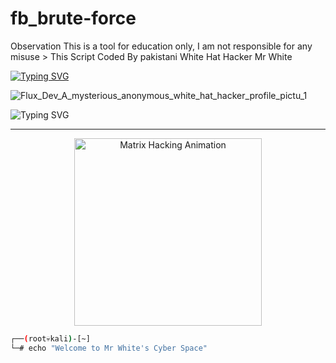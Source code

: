 # fb_brute-force
Observation This is a tool for education only, I am not responsible for any misuse > This Script Coded By pakistani White Hat Hacker Mr White

<a href="https://git.io/typing-svg"><img src="https://readme-typing-svg.demolab.com?font=Fira+Code&pause=1000&color=1BFF29&background=FFFEFC00&width=600&lines=fb+brute-force+Tools+;Coded+By+Pakistani+White+Hat+Hacker+Mr+White+" alt="Typing SVG" /></a>

![Flux_Dev_A_mysterious_anonymous_white_hat_hacker_profile_pictu_1](https://github.com/user-attachments/assets/e23ed765-b8c2-4dd2-8f75-0ccdda2e997b)

<img src="https://readme-typing-svg.demolab.com?font=Fira+Code&size=24&duration=3000&pause=500&color=00FF00&center=true&vCenter=true&width=500&lines=PAKISTANI+ETHICAL+HACKER;MR+SABAZ+ALI+KHAN;" alt="Typing SVG" />
</h1>

---

<p align="center">
  <img src="https://i.gifer.com/7efs.gif" width="300" alt="Matrix Hacking Animation" />
</p>

```bash
┌──(root💀kali)-[~]
└─# echo "Welcome to Mr White's Cyber Space"
